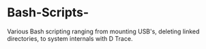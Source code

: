 # Bash-Scripts-
Various Bash scripting ranging from mounting USB's, deleting linked directories, to system internals with D Trace. 
